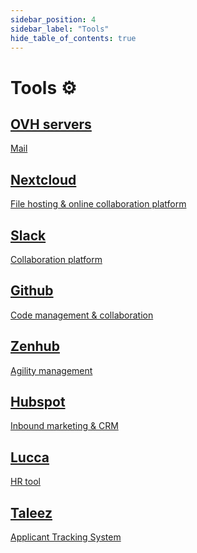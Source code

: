 ```yaml
---
sidebar_position: 4
sidebar_label: "Tools"
hide_table_of_contents: true
---
```


# Tools ⚙️

<div class="cards-container">
    <div class="card">
        <a
          href="https://www.ovhcloud.com/en/"
          class="card-title"
        >
          <h2>OVH servers</h2>
          <p>Mail</p>
        </a>
    </div>
    <div class="card">
        <a
          href="https://nextcloud.com/"
          class="card-content"
        >
          <h2>Nextcloud</h2>
          <p>File hosting & online collaboration platform</p>
        </a>
    </div>
    <div class="card">
        <a
          href="https://slack.com/"
          class="card-content"
        >
          <h2>Slack</h2>
          <p>Collaboration platform </p>
        </a>
    </div>
     <div class="card">
        <a
          href="https://github.com/"
          class="card-content"
        >
          <h2>Github</h2>
          <p>Code management & collaboration</p>
        </a>
    </div>
     <div class="card">
        <a
          href="https://www.zenhub.com/"
          class="card-content"
        >
          <h2>Zenhub</h2>
          <p>Agility management</p>
        </a>
    </div>
     <div class="card">
        <a
          href="https://www.hubspot.com/"
          class="card-content"
        >
          <h2>Hubspot</h2>
          <p>Inbound marketing & CRM</p>
        </a>
    </div>
     <div class="card">
        <a
          href="https://www.lucca.fr/"
          class="card-content"
        >
          <h2>Lucca</h2>
          <p>HR tool</p>
        </a>
    </div>
     <div class="card">
        <a
          href="https://taleez.com/"
          class="card-content"
        >
          <h2>Taleez</h2>
          <p>Applicant Tracking System</p>
        </a>
    </div>
</div>
